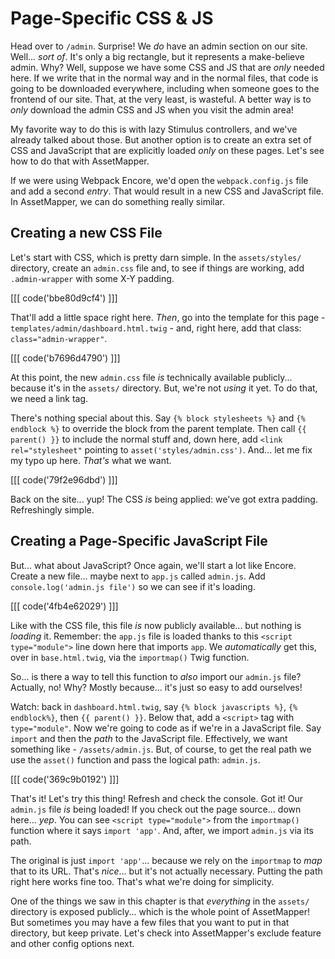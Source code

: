 # Page-Specific CSS & JS

Head over to `/admin`. Surprise! We *do* have an admin section on our site. Well...
*sort of*. It's only a big rectangle, but it represents a make-believe admin.
Why? Well, suppose we have some CSS and JS that are *only* needed here. If we write
that in the normal way and in the normal files, that code is going to be downloaded
everywhere, including when someone goes to the frontend of our site. That, at the
very least, is wasteful. A better way is to *only* download the admin CSS and JS
when you visit the admin area!

My favorite way to do this is with lazy Stimulus controllers, and we've already
talked about those. But another option is to create an extra set of CSS and JavaScript
that are explicitly loaded *only* on these pages. Let's see how to do that with
AssetMapper.

If we were using Webpack Encore, we'd open the `webpack.config.js` file and add a
second *entry*. That would result in a new CSS and JavaScript file. In AssetMapper,
we can do something really similar.

## Creating a new CSS File

Let's start with CSS, which is pretty darn simple. In the `assets/styles/` directory,
create an `admin.css` file and, to see if things are working, add `.admin-wrapper`
with some X-Y padding. 

[[[ code('bbe80d9cf4') ]]]

That'll add a little space right here. *Then*, go into the template
for this page - `templates/admin/dashboard.html.twig` - and,
right here, add that class: `class="admin-wrapper"`.

[[[ code('b7696d4790') ]]]

At this point, the new `admin.css` file *is* technically available publicly... because
it's in the `assets/` directory. But, we're not *using* it yet. To do that, we need
a link tag.

There's nothing special about this. Say `{% block stylesheets %}` and `{% endblock
%}` to override the block from the parent template. Then call `{{ parent() }}` to
include the normal stuff and, down here, add `<link rel="stylesheet"` pointing to
`asset('styles/admin.css')`. And... let me fix my typo up here. *That's* what
we want.

[[[ code('79f2e96dbd') ]]]

Back on the site... yup! The CSS *is* being applied: we've got extra padding.
Refreshingly simple.

## Creating a Page-Specific JavaScript File

But... what about JavaScript? Once again, we'll start a lot like Encore. Create
a new file... maybe next to `app.js` called `admin.js`. Add
`console.log('admin.js file')` so we can see if it's loading.

[[[ code('4fb4e62029') ]]]

Like with the CSS file, this file *is* now publicly available... but nothing is
*loading* it. Remember: the `app.js` file is loaded thanks to this
`<script type="module">` line down here that imports `app`. We *automatically* get
this, over in `base.html.twig`, via the `importmap()` Twig function.

So... is there a way to tell this function to *also* import our `admin.js` file?
Actually, no! Why? Mostly because... it's just so easy to add ourselves!

Watch: back in `dashboard.html.twig`, say `{% block javascripts %}`, `{% endblock%}`,
then `{{ parent() }}`. Below that, add a `<script>` tag with `type="module"`. Now
we're going to code as if we're in a JavaScript file. Say `import` and then the *path*
to the JavaScript file. Effectively, we want something like - `/assets/admin.js`.
But, of course, to get the real path we use the `asset()` function and pass the
logical path: `admin.js`.

[[[ code('369c9b0192') ]]]

That's it! Let's try this thing! Refresh and check the console. Got it! Our `admin.js`
file *is* being loaded! If you check out the page source... down here... *yep*. You
can see `<script type="module">` from the `importmap()` function where it says
`import 'app'`. And, after, we import `admin.js` via its path.

The original is just `import 'app'`... because we rely on the
`importmap` to *map* that to its URL. That's *nice*... but it's not actually
necessary. Putting the path right here works fine too. That's what we're doing
for simplicity.

One of the things we saw in this chapter is that *everything*
in the `assets/` directory is exposed publicly... which is the whole point of
AssetMapper! But sometimes you may have a few files that you want to put in that
directory, but keep private. Let's check into AssetMapper's exclude feature and
other config options next.
